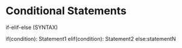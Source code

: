 # Conditional Statements
if-elif-else (SYNTAX)

if(condition):
Statement1
elif(condition):
Statement2
else:statementN
